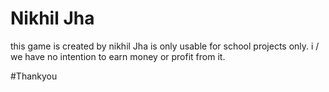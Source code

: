 # Nikhil Jha
this game is created by nikhil Jha is only usable for school projects only. i / we have no intention to earn money or profit from it. 

#Thankyou
